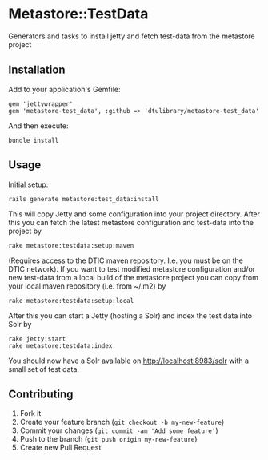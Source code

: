# Metastore::TestData

Generators and tasks to install jetty and fetch test-data from the metastore project

## Installation

Add to your application's Gemfile:

    gem 'jettywrapper'
    gem 'metastore-test_data', :github => 'dtulibrary/metastore-test_data'

And then execute:

    bundle install


## Usage

Initial setup: 
    
    rails generate metastore:test_data:install
    
This will copy Jetty and some configuration into your project directory. After this
you can fetch the latest metastore configuration and test-data into the project by

    rake metastore:testdata:setup:maven
    
(Requires access to the DTIC maven repository. I.e. you must be on the DTIC network). If you want to test 
modified metastore configuration and/or new test-data from a local build of the metastore project you can 
copy from your local maven repository (i.e. from ~/.m2) by 
 
    rake metastore:testdata:setup:local
    
After this you can start a Jetty (hosting a Solr) and index the test data into Solr by

    rake jetty:start
    rake metastore:testdata:index
    
You should now have a Solr available on [http://localhost:8983/solr](http://localhost:8983/solr) with a small set of test data.

## Contributing

1. Fork it
2. Create your feature branch (`git checkout -b my-new-feature`)
3. Commit your changes (`git commit -am 'Add some feature'`)
4. Push to the branch (`git push origin my-new-feature`)
5. Create new Pull Request
